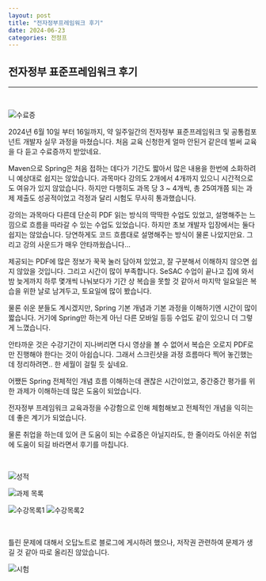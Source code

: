 ```yaml
---
layout: post
title: "전자정부프레임워크 후기"
date: 2024-06-23
categories: 전정프
---
```


## 전자정부 표준프레임워크 후기

<hr>
<br>

![수료증](https://github.com/ymind14563/ymind14563.github.io/assets/163737600/537e5040-3971-435a-9bba-0532348a2a6f)

2024년 6월 10일 부터 16일까지, 약 일주일간의 전자정부 표준프레임워크 및 공통컴포넌트 개발자 실무 과정을 마쳤습니다.
처음 교육 신청한게 얼마 안된거 같은데 벌써 교육을 다 듣고 수료증까지 받았네요.

Maven으로 Spring은 처음 접하는 데다가 기간도 짧아서 많은 내용을 한번에 소화하려니 예상대로 쉽지는 않았습니다.
과목마다 강의도 2개에서 4개까지 있으니 시간적으로도 여유가 있지 않았습니다.
하지만 다행히도 과목 당 3 ~ 4개씩, 총 25여개쯤 되는 과제 제출도 성공적이었고 걱정과 달리 시험도 무사히 통과했습니다.

강의는 과목마다 다른데 단순히 PDF 읽는 방식의 딱딱한 수업도 있었고, 
설명해주는 느낌으로 흐름을 따라갈 수 있는 수업도 있었습니다.
하지만 초보 개발자 입장에서는 둘다 쉽지는 않았습니다. 당연하게도 코드 흐름대로 설명해주는 방식이 물론 나았지만요.
그리고 강의 사운드가 매우 안타까웠습니다...

제공되는 PDF에 많은 정보가 꾹꾹 눌러 담아져 있었고, 잘 구분해서 이해하지 않으면 쉽지 않았을 것입니다.
그리고 시간이 많이 부족합니다.
SeSAC 수업이 끝나고 집에 와서 밤 늦게까지 하루 몇개씩 나눠보다가 
기간 상 복습을 못할 것 같아서 마지막 일요일은 복습을 위한 날로 남겨두고, 토요일에 많이 봤습니다.

물론 쉬운 분들도 계시겠지만, Spring 기본 개념과 기본 과정을 이해하기엔 시간이 많이 짧습니다.
거기에 Spring만 하는게 아닌 다른 모바일 등등 수업도 같이 있으니 더 그렇게 느꼈습니다.

안타까운 것은 수강기간이 지나버리면 다시 영상을 볼 수 없어서 복습은 오로지 PDF로만 진행해야 한다는 것이 아쉽습니다.
그래서 스크린샷을 과정 흐름마다 찍어 놓긴했는데 정리하려면.. 한 세월이 걸릴 듯 싶네요.

어쨌든 Spring 전체적인 개념 흐름 이해하는데 괜찮은 시간이었고, 
중간중간 평가를 위한 과제가 이해하는데 많은 도움이 되었습니다.

전자정부 프레임워크 교육과정을 수강함으로 인해 체험해보고 전체적인 개념을 익히는데 좋은 계기가 되었습니다.

물론 취업을 하는데 있어 큰 도움이 되는 수료증은 아닐지라도,
한 줄이라도 아쉬운 취업에 도움이 되길 바라면서 후기를 마칩니다.

<br>


![성적](https://github.com/ymind14563/ymind14563.github.io/assets/163737600/895a0c90-6fb2-4118-b94e-b7ce29da59b8)

![과제 목록](https://github.com/ymind14563/ymind14563.github.io/assets/163737600/38d36cc4-d619-4c3a-97ca-e884b1ac3678)

![수강목록1](https://github.com/ymind14563/ymind14563.github.io/assets/163737600/56a03818-302a-4bde-87c4-a6e8bdc264f9)
![수강목록2](https://github.com/ymind14563/ymind14563.github.io/assets/163737600/fdcaefe8-13a1-4dc1-9bc5-926f93f1c3e9)

<br>

틀린 문제에 대해서 오답노트로 블로그에 게시하려 했으나, 저작권 관련하여 문제가 생길 것 같아 따로 올리진 않았습니다.

![시험](https://github.com/ymind14563/ymind14563.github.io/assets/163737600/172f8f0a-f1b4-40c0-87cf-aea6e3204116)